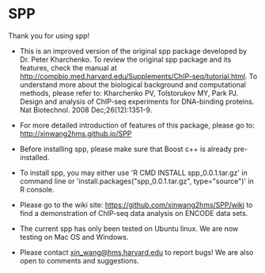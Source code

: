 SPP
===============

Thank you for using spp!

* This is an improved version of the original spp package developed by Dr. Peter 
Kharchenko. To review the original spp package and its features, check the manual 
at http://compbio.med.harvard.edu/Supplements/ChIP-seq/tutorial.html. To 
understand more about the biological background and computational methods, please 
refer to: Kharchenko PV, Tolstorukov MY, Park PJ. Design and analysis of ChIP-seq 
experiments for DNA-binding proteins. Nat Biotechnol. 2008 Dec;26(12):1351-9. 

* For more detailed introduction of features of this package, please go to: 
http://xinwang2hms.github.io/SPP

* Before installing spp, please make sure that Boost c++ is already pre-installed. 

* To install spp, you may either use 'R CMD INSTALL spp_0.0.1.tar.gz' in command line 
or 'install.packages("spp_0.0.1.tar.gz", type="source")' in R console. 

* Please go to the wiki site: https://github.com/xinwang2hms/SPP/wiki to find 
a demonstration of ChIP-seq data analysis on ENCODE data sets.

* The current spp has only been tested on Ubuntu linux. We are now testing on 
Mac OS and Windows. 

* Please contact xin_wang@hms.harvard.edu to report bugs! We are also open to comments 
and suggestions. 


